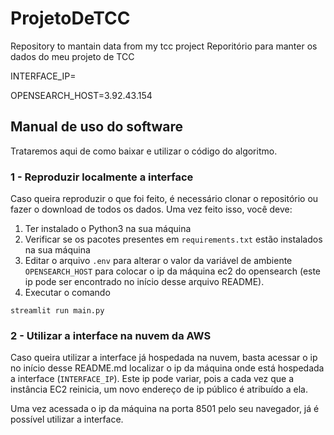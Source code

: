 # ProjetoDeTCC
Repository to mantain data from my tcc project
Reporitório para manter os dados do meu projeto de TCC

INTERFACE_IP=  

OPENSEARCH_HOST=3.92.43.154

## Manual de uso do software

Trataremos aqui de como baixar e utilizar o código do algoritmo.

### 1 - Reproduzir localmente a interface

Caso queira reproduzir o que foi feito, é necessário clonar o repositório ou fazer o download de todos os dados. Uma vez feito isso, você deve:

1. Ter instalado o Python3 na sua máquina
2. Verificar se os pacotes presentes em `requirements.txt` estão instalados na sua
máquina
3. Editar o arquivo `.env` para alterar o valor da variável de ambiente `OPENSEARCH_HOST`
para colocar o ip da máquina ec2 do opensearch (este ip pode ser encontrado no
início desse arquivo README).
4. Executar o comando
```shell
streamlit run main.py
```

### 2 - Utilizar a interface na nuvem da AWS

Caso queira utilizar a interface já hospedada na nuvem, basta acessar o ip no início desse README.md  localizar o ip da máquina onde está hospedada a interface (`INTERFACE_IP`). Este ip pode variar, pois a cada vez que a instância EC2 reinicia, um novo endereço de ip público é atribuído a ela.

Uma vez acessada o ip da máquina na porta 8501 pelo seu navegador, já é possível utilizar a interface.
